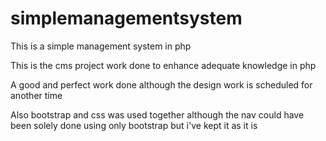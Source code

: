 # simplemanagementsystem
This is a simple management system in php


This is the cms project work done to enhance adequate knowledge in php

A good and perfect work done although the design work is scheduled for another time

Also bootstrap and css was used together although the nav could have been solely done using only bootstrap but i've kept it as it is
